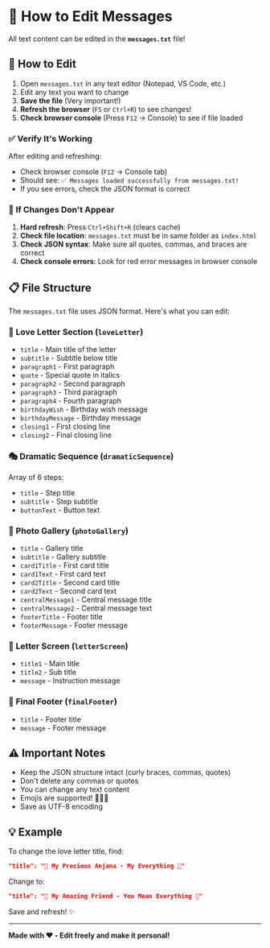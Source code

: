 # 📝 How to Edit Messages

All text content can be edited in the **`messages.txt`** file!

## 🎯 How to Edit

1. Open `messages.txt` in any text editor (Notepad, VS Code, etc.)
2. Edit any text you want to change
3. **Save the file** (Very important!)
4. **Refresh the browser** (`F5` or `Ctrl+R`) to see changes!
5. **Check browser console** (Press `F12` → Console) to see if file loaded

### ✅ Verify It's Working

After editing and refreshing:
- Check browser console (`F12` → Console tab)
- Should see: `✅ Messages loaded successfully from messages.txt!`
- If you see errors, check the JSON format is correct

### 🔄 If Changes Don't Appear

1. **Hard refresh**: Press `Ctrl+Shift+R` (clears cache)
2. **Check file location**: `messages.txt` must be in same folder as `index.html`
3. **Check JSON syntax**: Make sure all quotes, commas, and braces are correct
4. **Check console errors**: Look for red error messages in browser console

## 📋 File Structure

The `messages.txt` file uses JSON format. Here's what you can edit:

### 💌 Love Letter Section (`loveLetter`)
- `title` - Main title of the letter
- `subtitle` - Subtitle below title
- `paragraph1` - First paragraph
- `quote` - Special quote in italics
- `paragraph2` - Second paragraph
- `paragraph3` - Third paragraph
- `paragraph4` - Fourth paragraph
- `birthdayWish` - Birthday wish message
- `birthdayMessage` - Birthday message
- `closing1` - First closing line
- `closing2` - Final closing line

### 🎭 Dramatic Sequence (`dramaticSequence`)
Array of 6 steps:
- `title` - Step title
- `subtitle` - Step subtitle
- `buttonText` - Button text

### 📸 Photo Gallery (`photoGallery`)
- `title` - Gallery title
- `subtitle` - Gallery subtitle
- `card1Title` - First card title
- `card1Text` - First card text
- `card2Title` - Second card title
- `card2Text` - Second card text
- `centralMessage1` - Central message title
- `centralMessage2` - Central message text
- `footerTitle` - Footer title
- `footerMessage` - Footer message

### 🎁 Letter Screen (`letterScreen`)
- `title1` - Main title
- `title2` - Sub title
- `message` - Instruction message

### 🎉 Final Footer (`finalFooter`)
- `title` - Footer title
- `message` - Footer message

## ⚠️ Important Notes

- Keep the JSON structure intact (curly braces, commas, quotes)
- Don't delete any commas or quotes
- You can change any text content
- Emojis are supported! 🎉💕🐨
- Save as UTF-8 encoding

## 💡 Example

To change the love letter title, find:
```json
"title": "💌 My Precious Anjana - My Everything 💌"
```

Change to:
```json
"title": "💌 My Amazing Friend - You Mean Everything 💌"
```

Save and refresh! ✨

---

**Made with ❤️ - Edit freely and make it personal!**

